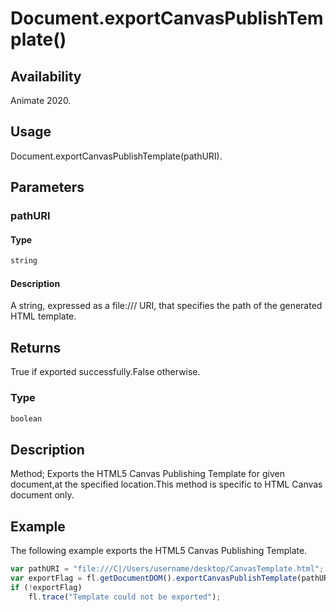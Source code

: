 # Document.exportCanvasPublishTemplate()

## Availability

Animate 2020.

## Usage

Document.exportCanvasPublishTemplate(pathURI).

## Parameters

### **pathURI**

#### Type

```typescript
string
```

#### Description

A string, expressed as a file:/// URI, that specifies the path of the generated HTML template.

## Returns

True if exported successfully.False otherwise.

### Type

```typescript
boolean
```

## Description

Method; Exports the HTML5 Canvas Publishing Template for given document,at the specified location.This method is specific to HTML Canvas document only.

## Example

The following example exports the HTML5 Canvas Publishing Template.

```javascript
var pathURI = "file:///C|/Users/username/desktop/CanvasTemplate.html";
var exportFlag = fl.getDocumentDOM().exportCanvasPublishTemplate(pathURI);
if (!exportFlag)
    fl.trace("Template could not be exported");
```
